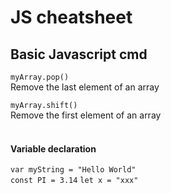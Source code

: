 # JS cheatsheet

## Basic Javascript cmd

````myArray.pop()````<br>
Remove the last element of an array

````myArray.shift()````<br>
Remove the first element of an array
<br><br>
#### Variable declaration
````var myString = "Hello World"````<br>
````const PI = 3.14````
````let x = "xxx"````



